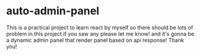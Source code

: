 # auto-admin-panel
This is a practical project to learn react by myself so there should be lots of problem in this project if you saw any please let me know!
and it's gonna be a dynamic admin panel that render panel based on api response!
Thank you!
